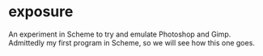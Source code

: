 exposure
========

An experiment in Scheme to try and emulate Photoshop and Gimp. Admittedly my first program in Scheme, so we will see how this one goes.
